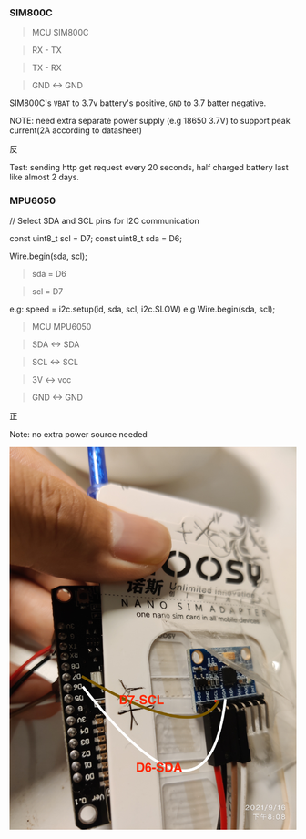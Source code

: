 ### SIM800C


> MCU  SIM800C

> RX - TX  

> TX - RX

> GND <-> GND


SIM800C's `VBAT` to 3.7v battery's positive, `GND` to 3.7 batter negative.


NOTE: need extra separate power supply (e.g 18650 3.7V) to support peak current(2A according to datasheet)


反

Test: sending http get request every 20 seconds, half charged battery last like almost 2 days.


### MPU6050

// Select SDA and SCL pins for I2C communication

const uint8_t scl = D7;
const uint8_t sda = D6;


Wire.begin(sda, scl);

> sda = D6

> scl = D7

e.g: speed = i2c.setup(id, sda, scl, i2c.SLOW) 
e.g  Wire.begin(sda, scl);

> MCU   MPU6050

> SDA <-> SDA

> SCL <-> SCL 

> 3V  <-> vcc

> GND <-> GND

正

Note: no extra power source needed


![wire](./mpu6050.jpg)
